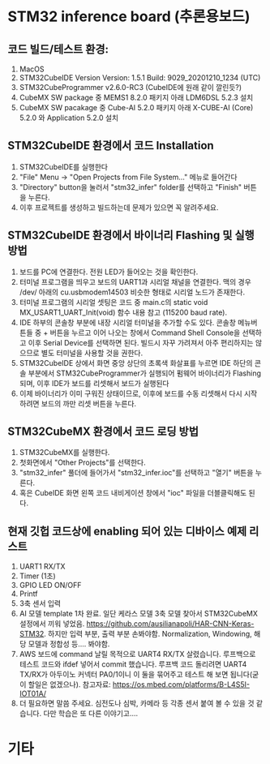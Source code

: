 # STM32 inference board (추론용보드)

## 코드 빌드/테스트 환경: 

1. MacOS
2. STM32CubeIDE Version Version: 1.5.1 Build: 9029_20201210_1234 (UTC)
3. STM32CubeProgrammer v2.6.0-RC3 (CubeIDE에 원래 같이 깔린듯?)
4. CubeMX SW package 중 MEMS1 8.2.0 패키지 아래 LDM6DSL 5.2.3 설치
5. CubeMX SW pacakage 중 Cube-AI 5.2.0 패키지 아래 X-CUBE-AI (Core) 5.2.0 와 Application 5.2.0 설치 

## STM32CubeIDE 환경에서 코드 Installation

1. STM32CubeIDE를 실행한다
2. "File" Menu -> "Open Projects from File System..." 메뉴로 들어간다
3. "Directory" button을 눌러서 "stm32_infer" folder를 선택하고 "Finish" 버튼을 누른다. 
4. 이후 프로젝트를 생성하고 빌드하는데 문제가 있으면 꼭 알려주세요.

## STM32CubeIDE 환경에서 바이너리 Flashing 및 실행 방법

1. 보드를 PC에 연결한다. 전원 LED가 들어오는 것을 확인한다.
2. 터미널 프로그램을 띄우고 보드의 UART1과 시리얼 채널을 연결한다. 맥의 경우 /dev/ 아래의 cu.usbmodem14503 비슷한 형태로 시리얼 노드가 존재한다.
3. 터미널 프로그램의 시리얼 셋팅은 코드 중 main.c의 static void MX_USART1_UART_Init(void) 함수 내용 참고 (115200 baud rate). 
4. IDE 하부의 콘솔창 부분에 내장 시리얼 터미널을 추가할 수도 있다. 콘솔창 메뉴버튼들 중 + 버튼을 누르고 이어 나오는 창에서 Command Shell Console을 선택하고 이후 Serial Device를 선택하면 된다. 빌드시 자꾸 가려져서 아주 편리하지는 않으므로 별도 터미널을 사용할 것을 권한다.
5. STM32CubeIDE 상에서 화면 중앙 상단의 초록색 화살표를 누르면 IDE 하단의 콘솔 부분에서 STM32CubeProgrammer가 실행되어 펌웨어 바이너리가 Flashing 되며, 이후 IDE가 보드를 리셋해서 보드가 실행된다
6. 이제 바이너리가 이미 구워진 상태이므로, 이후에 보드를 수동 리셋해서 다시 시작하려면 보드의 까만 리셋 버튼을 누른다.  

## STM32CubeMX 환경에서 코드 로딩 방법

1. STM32CubeMX를 실행한다.
2. 첫화면에서 "Other Projects"를 선택한다.
3. "stm32_infer" 풀더에 들어가서 "stm32_infer.ioc"를 선택하고 "열기" 버튼을 누른다.
4. 혹은 CubeIDE 화면 왼쪽 코드 내비게이션 창에서 "ioc" 파일을 더블클릭해도 된다.

## 현재 깃헙 코드상에 enabling 되어 있는 디바이스 예제 리스트
1. UART1 RX/TX 
2. Timer (1초)
3. GPIO LED ON/OFF
4. Printf
5. 3축 센서 입력
6. AI 모델 template 1차 완료. 일단 케라스 모델 3축 모델 찾아서 STM32CubeMX 설정에서 끼워 넣었음. https://github.com/ausilianapoli/HAR-CNN-Keras-STM32. 하지만 입력 부분, 출력 부분 손봐야함. Normalization, Windowing, 해당 모델과 정합성 등.... 봐야함.
7. AWS 보드에 command 날릴 목적으로 UART4 RX/TX 살렸습니다. 루프백으로 테스트 코드와 ifdef 넣어서 commit 했습니다. 루프백 코드 돌리려면 UART4 TX/RX가 아두이노 커넥터 PA0/1이니 이 둘을 묶어주고 테스트 해 보면 됩니다(굳이 할일은 없겠으나). 참고자료: https://os.mbed.com/platforms/B-L4S5I-IOT01A/
8. 더 필요하면 말씀 주세요. 심전도나 심박, 카메라 등 각종 센서 붙여 볼 수 있을 것 같습니다. 다만 학습은 또 다른 이야기고....


# 기타
